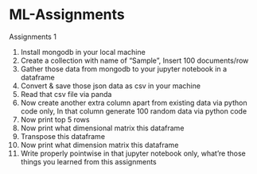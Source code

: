 # ML-Assignments
Assignments 1
1. Install mongodb in your local machine
2. Create a collection with name of “Sample”, Insert 100
documents/row
3. Gather those data from mongodb to your jupyter notebook
in a dataframe
4. Convert & save those json data as csv in your machine
5. Read that csv file via panda
6. Now create another extra column apart from existing data
via python code only, In that column generate 100 random data
via python code
7. Now print top 5 rows
8. Now print what dimensional matrix this dataframe
9. Transpose this dataframe
10. Now print what dimension matrix this dataframe
11. Write properly pointwise in that jupyter notebook only, what’re those things you learned from this assignments
